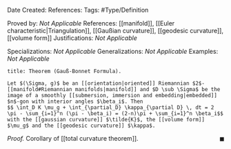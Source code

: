 <div class="topSpace"></div>

Date Created: 
References: 
Tags: #Type/Definition

Proved by: <i>Not Applicable</i>
References: [[manifold]], [[Euler characteristic|Triangulation]], [[Gaußian curvature]], [[geodesic curvature]], [[volume form]]
Justifications: <i>Not Applicable</i>

Specializations: <i>Not Applicable</i>
Generalizations: <i>Not Applicable</i>
Examples: <i>Not Applicable</i>

``` ad-Theorem
title: Theorem (Gauß-Bonnet Formula).

Let $(\Sigma, g)$ be an [[orientation|oriented]] Riemannian $2$-[[manifold#Riemannian manifolds|manifold]] and $D \sub \Sigma$ be the image of a smoothly [[submersion, immersion and embedding|embedded]] $n$-gon with interior angles $\beta_i$. Then
$$ \int_D K \mu_g + \int_{\partial_D} \kappa_{\partial D} \, dt = 2 \pi - \sum_{i=1}^n (\pi - \beta_i) = (2-n)\pi + \sum_{i=1}^n \beta_i$$
with the [[gaussian curvature]] $\tilde{K}$, the [[volume form]] $\mu_g$ and the [[geodesic curvature]] $\kappa$.
```

<i>Proof.</i>
Corollary of [[total curvature theorem]].
<span style="float:right;">$\blacksquare$</span>
